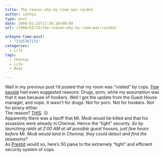 ```yaml
---
title: The reason why my room was raided
author: sathya
type: post
date: 2008-01-15T17:56:26+00:00
url: /2008/01/15/the-reason-why-my-room-was-raided/

arkayne-time-post:
  - "1325767131"
categories:
  - Life
tags:
  - Chennai
  - Life
  - Modi

---
```

Well in my previous post I&#8217;d posted that my room was &#8220;visited&#8221; by cops. [Few][1] [people][2] had even suggested reasons: Drugs, porn, while my assumption was that it was because of hookers. Well I got the update from the Guest House manager, and nope. It wasn&#8217;t for drugs. Not for porn. Not for hookers. Not for piracy either.  
The reason? [THIS][3]. 😐  
Apparently there was a tipoff that Mr. Modi would be killed and that his assassins were already in Chennai. Hence the &#8220;tight&#8221; security. _So by launching raids at 2:00 AM at all possible guest houses, just few hours before Mr. Modi would land in Chennai, they could detect and find the assassins?_  
As [Preshit][4] would so, here&#8217;s 50 paise to the extremely &#8220;tight&#8221; and efficient security system of cops.

 [1]: https://www.acchablog.com
 [2]: https://biotech-geek.com/
 [3]: https://in.news.yahoo.com/ani/20080114/r_t_ani_nl_general/tnl-narendra-modi-visits-southern-chenna-99cbaa1.html
 [4]: https://www.fiftypaise.com
